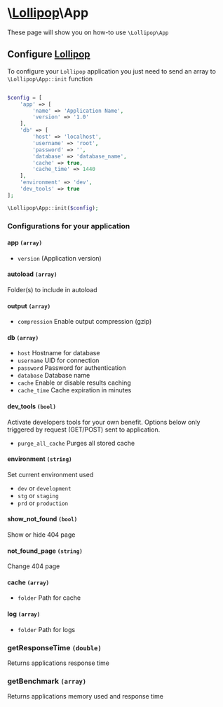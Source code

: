 # \\[Lollipop](http://github.com/4ldrich/lollipop-php)\App

These page will show you on how-to use ```\Lollipop\App``` 

## Configure [Lollipop](http://github.com/4ldrich/lollipop-php)

To configure your ```Lollipop``` application you just need to send an array to 
```\Lollipop\App::init``` function

```php

$config = [
    'app' => [
        'name' => 'Application Name',
        'version' => '1.0'
    ],
    'db' => [
        'host' => 'localhost',
        'username' => 'root',
        'password' => '',
        'database' => 'database_name',
        'cache' => true,
        'cache_time' => 1440
    ],
    'environment' => 'dev',
    'dev_tools' => true
];

\Lollipop\App::init($config);


```

### Configurations for your application

#### app ```(array)```
- ```version``` (Application version)

#### autoload ```(array)```
Folder(s) to include in autoload

#### output ```(array)```
- ```compression``` Enable output compression (gzip)

#### db ```(array)```
- ```host``` Hostname for database
- ```username``` UID for connection
- ```password``` Password for authentication
- ```database``` Database name
- ```cache``` Enable or disable results caching
- ```cache_time``` Cache expiration in minutes

#### dev_tools ```(bool)```
Activate developers tools for your own benefit. Options below only triggered by request (GET/POST) sent to application.

- ```purge_all_cache``` Purges all stored cache

#### environment ```(string)```
Set current environment used

- ```dev``` or ```development```
- ```stg``` or ```staging```
- ```prd``` or ```production```

#### show_not_found ```(bool)```
Show or hide 404 page

#### not_found_page ```(string)```
Change 404 page

#### cache ```(array)```

- ```folder``` Path for cache

#### log ```(array)```

- ```folder``` Path for logs


### getResponseTime ```(double)```
Returns applications response time

### getBenchmark ```(array)```
Returns applications memory used and response time
